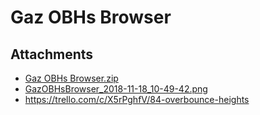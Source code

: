 # Gaz OBHs Browser

## Attachments

- [Gaz OBHs Browser.zip](https://trello.com/1/cards/5eadf805fe8a031312982a4d/attachments/5eadf806fe8a031312982a67/download/Gaz_OBHs_Browser.zip)
- [GazOBHsBrowser_2018-11-18_10-49-42.png](https://trello.com/1/cards/5eadf805fe8a031312982a4d/attachments/5eadf806fe8a031312982a6e/download/GazOBHsBrowser_2018-11-18_10-49-42.png)
- https://trello.com/c/X5rPghfV/84-overbounce-heights
